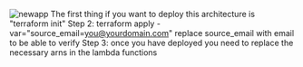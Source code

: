 ![newapp](https://github.com/user-attachments/assets/a9da3bc0-ff59-4fbf-b612-94bc69c16d0f)
The first thing if you want to deploy this architecture is "terraform init"
Step 2: terraform apply -var="source_email=you@yourdomain.com"
replace source_email with email to be able to verify
Step 3: once you have deployed you need to replace the necessary arns in the lambda functions
